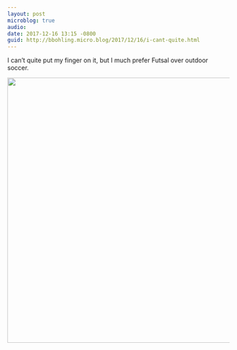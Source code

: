 ```yaml
---
layout: post
microblog: true
audio: 
date: 2017-12-16 13:15 -0800
guid: http://bbohling.micro.blog/2017/12/16/i-cant-quite.html
---
```

I can’t quite put my finger on it, but I much prefer Futsal over outdoor soccer.

<img src="http://micro.brandonbohling.com/uploads/2017/4301268bb6.jpg" width="600" height="600" />
